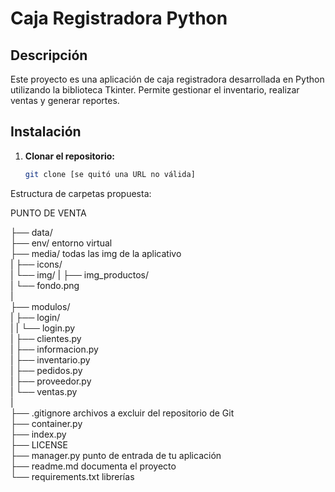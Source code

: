 # Caja Registradora Python

## Descripción
Este proyecto es una aplicación de caja registradora desarrollada en Python utilizando la biblioteca Tkinter. Permite gestionar el inventario, realizar ventas y generar reportes.

## Instalación
1. **Clonar el repositorio:**
   ```bash
   git clone [se quitó una URL no válida]


Estructura de carpetas propuesta:

PUNTO DE VENTA
   
   ├── data/     
   ├── env/          entorno virtual                                   
   ├── media/        todas las img de la aplicativo            
   |     ├── icons/                    
   |     └── img/
   |           ├── img_productos/                     
   |           └── fondo.png                             
   |                                               
   ├── modulos/                                                
   |     ├── login/                             
   |     |     └── login.py                                          
   |     ├── clientes.py                                          
   |     ├── informacion.py                                 
   |     ├── inventario.py                               
   |     ├── pedidos.py                                  
   |     ├── proveedor.py                                         
   |     └── ventas.py                             
   |                                                        
   ├── .gitignore    archivos a excluir del repositorio de Git         
   ├── container.py        
   ├── index.py               
   ├── LICENSE                           
   ├── manager.py  punto de entrada de tu aplicación                   
   ├── readme.md  documenta el proyecto            
   └── requirements.txt   librerías             
              